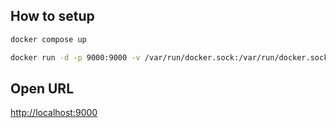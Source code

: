 ## How to setup
```sh
docker compose up

docker run -d -p 9000:9000 -v /var/run/docker.sock:/var/run/docker.sock -v data:/data portainer/portainer
```

## Open URL
[http://localhost:9000](http://localhost:9000)